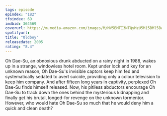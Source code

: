 ```yaml
---
tags: episode
epindex: "182"
tfoindex: 69
imdbid: 364569
coverurl: https://m.media-amazon.com/images/M/MV5BMTI3NTQyMzU5M15BMl5BanBnXkFtZTcwMTM2MjgyMQ@@._V1_SY300_CR0,0,202,300_.jpg
spotifyurl: 
title: "Oldboy"
releasedate: 2005
rating: "8.4"
---
```


Oh Dae-Su, an obnoxious drunk abducted on a rainy night in 1988, wakes up in a strange, windowless hotel room. Kept under lock and key for an unknown reason, Oh Dae-Su's invisible captors keep him fed and systematically sedated to avert suicide, providing only a colour television to keep him company. And after fifteen long years in captivity, perplexed Oh Dae-Su finds himself released. Now, his pitiless abductors encourage Oh Dae-Su to track down the ones behind the mysterious kidnapping and finally get his brutal, longed-for revenge on the unknown tormentor. However, who would hate Oh Dae-Su so much that he would deny him a quick and clean death?
